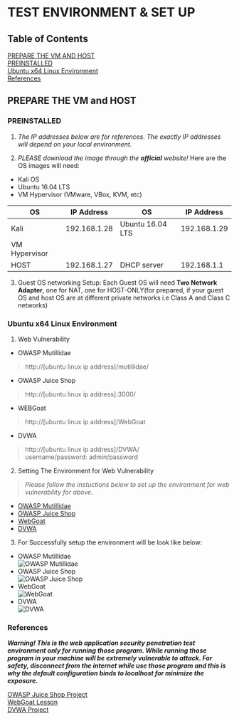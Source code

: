 # TEST ENVIRONMENT & SET UP #

## Table of Contents ##  
[PREPARE THE VM AND HOST](#prepare-the-vm-and-host)  
[PREINSTALLED](#preinstalled)  
[Ubuntu x64 Linux Environment](#ubuntu-x64-linux-environment)  
[References](#references)

## PREPARE THE VM and HOST ##  
### PREINSTALLED ###    

 1. *The IP addresses below are for references. The exactly IP addresses will depend on your local environment.*  

 2. *PLEASE download the image through the **official** website!* Here are the OS images will need:    
 * Kali OS 
 * Ubuntu 16.04 LTS 
 * VM Hypervisor (VMware, VBox, KVM, etc)  
 
 OS | IP Address| OS | IP Address
 --- | --- | --- | ---
 Kali | 192.168.1.28 | Ubuntu 16.04 LTS | 192.168.1.29
 | VM Hypervisor
 HOST | 192.168.1.27 | DHCP server | 192.168.1.1   
 
 3. Guest OS networking Setup: 
Each Guest OS will need **Two Network Adapter**, one for NAT, one for HOST-ONLY(for prepared, if your guest OS and host OS are at different private networks i.e Class A and Class C networks)  

### Ubuntu x64 Linux Environment ###  
1. Web Vulnerability 
* OWASP Mutillidae  
> http://[ubuntu linux ip address]/mutillidae/  
* OWASP Juice Shop  
> http://[ubuntu linux ip address]:3000/  
* WEBGoat  
> http://[ubuntu linux ip address]/WebGoat   
* DVWA  
> http://[ubuntu linux ip address]/DVWA/  
> username/password: admin/password  

2. Setting The Environment for Web Vulnerability  
> *Please follow the instuctions below to set up the environment for web vulnerability for above.*    

* [OWASP Mutillidae](https://sourceforge.net/projects/mutillidae/files/mutillidae-project/) 
* [OWASP Juice Shop](https://github.com/bkimminich/juice-shop)
* [WebGoat](https://github.com/WebGoat/WebGoat) 
* [DVWA](http://www.dvwa.co.uk/)  

3. For Successfully setup the environment will be look like below: 
* OWASP Mutillidae  
 ![OWASP Mutillidae](https://res.cloudinary.com/k2745/image/upload/s--PBg3sqZ_--/v1508409537/Mutillidae_rsgg8f)  
* OWASP Juice Shop  
![OWASP Juice Shop](https://res.cloudinary.com/k2745/image/upload/s--NqadHFHr--/v1508409543/JuiceShop_v2k1zb)      
* WebGoat  
![WebGoat](https://res.cloudinary.com/k2745/image/upload/s--1VO-OmNl--/v1508409537/WebGoat_kfoerb)      
* DVWA  
![DVWA](https://res.cloudinary.com/k2745/image/upload/s--hiA13Ri2--/v1508409537/DVWA_cb0crt)     
 
### References ###  
***Warning! This is the web application security penetration test environment only for running those program. While running those program in your machine will be extremely vulnerable to attack. For safety, disconnect from the internet while use those program and this is why the default configuration binds to localhost for minimize the exposure.***  

[OWASP Juice Shop Project](https://www.owasp.org/index.php/OWASP_Juice_Shop_Project#tab=Main)  
[WebGoat Lesson](https://github.com/WebGoat/WebGoat-Lessons)  
[DVWA Project](https://github.com/ethicalhack3r/DVWA)  

